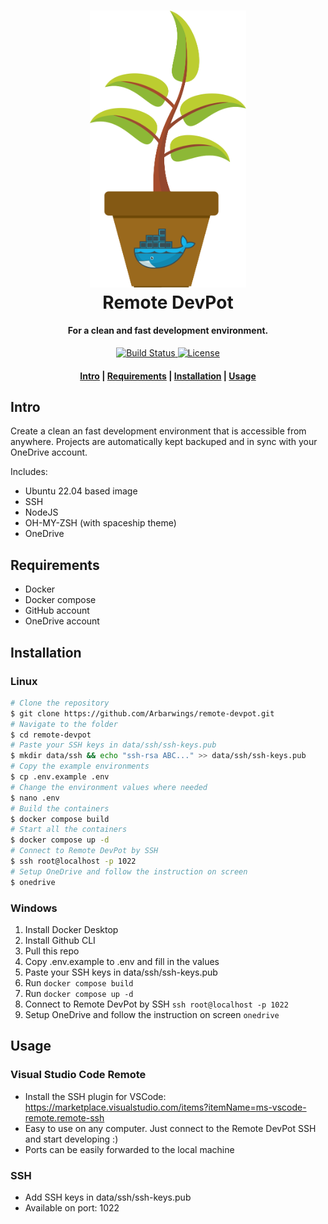 <h1 align="center">
  <a href="https://github.com/Arbarwings/remote-devpot">
    <img src="https://raw.githubusercontent.com/Arbarwings/remote-devpot/master/.github/logo.svg" alt="Remote DevPot" width="250">
  </a>
  <br>Remote DevPot<br>
</h1>

<h4 align="center">For a clean and fast development environment.</h4>

<p align="center">
  <a href="https://github.com/Arbarwings/remote-devpot/actions">
    <img src="https://img.shields.io/github/actions/workflow/status/Arbarwings/remote-devpot/dockerimage.yml?style=flat-square"
      alt="Build Status" />
  </a>
  <a href="https://github.com/Arbarwings/remote-devpot/blob/master/LICENSE">
    <img src="https://img.shields.io/github/license/Arbarwings/remote-devpot?style=flat-square"
      alt="License" />
  </a>
</p>

<div align="center">
  <h4>
    <a href="#intro">Intro</a> |
    <a href="#requirements">Requirements</a> |
    <a href="#installation">Installation</a> |
    <a href="#usage">Usage</a>
  </h4>
</div>

## Intro

Create a clean an fast development environment that is accessible from anywhere. Projects are automatically kept backuped and in sync with your OneDrive account.

Includes:

- Ubuntu 22.04 based image
- SSH
- NodeJS
- OH-MY-ZSH (with spaceship theme)
- OneDrive

## Requirements

- Docker
- Docker compose
- GitHub account
- OneDrive account

## Installation

### Linux

```sh
# Clone the repository
$ git clone https://github.com/Arbarwings/remote-devpot.git
# Navigate to the folder
$ cd remote-devpot
# Paste your SSH keys in data/ssh/ssh-keys.pub
$ mkdir data/ssh && echo "ssh-rsa ABC..." >> data/ssh/ssh-keys.pub
# Copy the example environments
$ cp .env.example .env
# Change the environment values where needed
$ nano .env
# Build the containers
$ docker compose build
# Start all the containers
$ docker compose up -d
# Connect to Remote DevPot by SSH
$ ssh root@localhost -p 1022
# Setup OneDrive and follow the instruction on screen
$ onedrive
```

### Windows

1. Install Docker Desktop
2. Install Github CLI
3. Pull this repo
4. Copy .env.example to .env and fill in the values
5. Paste your SSH keys in data/ssh/ssh-keys.pub
6. Run `docker compose build`
7. Run `docker compose up -d`
8. Connect to Remote DevPot by SSH `ssh root@localhost -p 1022`
9. Setup OneDrive and follow the instruction on screen `onedrive`

## Usage

### Visual Studio Code Remote

- Install the SSH plugin for VSCode: https://marketplace.visualstudio.com/items?itemName=ms-vscode-remote.remote-ssh
- Easy to use on any computer. Just connect to the Remote DevPot SSH and start developing :)
- Ports can be easily forwarded to the local machine

### SSH

- Add SSH keys in data/ssh/ssh-keys.pub
- Available on port: 1022
